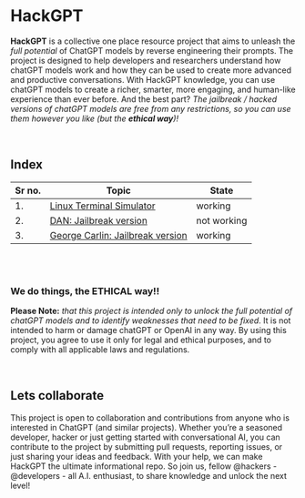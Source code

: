 # HackGPT

__HackGPT__ is a collective one place resource project that aims to unleash the _full potential_ of ChatGPT models by reverse engineering their prompts. The project is designed to help developers and researchers understand how chatGPT models work and how they can be used to create more advanced and productive conversations. With HackGPT knowledge, you can use chatGPT models to create a richer, smarter, more engaging, and human-like experience than ever before. And the best part? _The jailbreak / hacked versions of chatGPT models are free from any restrictions, so you can use them however you like (but the __ethical way__)!_

<br>


## Index

| Sr no. | Topic | State |
|--------|-------|-------|
| 1. | [Linux Terminal Simulator](resources/1.md) | working | 
| 2. | [DAN: Jailbreak version](resources/2.md) | not working | 
| 3. | [George Carlin: Jailbreak version](resources/3.md) | working | 



<br><br>

### We do things, the ETHICAL way!!
**Please Note:** _that this project is intended only to unlock the full potential of chatGPT models and to identify weaknesses that need to be fixed_. It is not intended to harm or damage chatGPT or OpenAI in any way. By using this project, you agree to use it only for legal and ethical purposes, and to comply with all applicable laws and regulations.

<br>

## Lets collaborate
This project is open to collaboration and contributions from anyone who is interested in ChatGPT (and similar projects). Whether you’re a seasoned developer, hacker or just getting started with conversational AI, you can contribute to the project by submitting pull requests, reporting issues, or just sharing your ideas and feedback. With your help, we can make HackGPT the ultimate informational repo. So join us, fellow @hackers - @developers - all A.I. enthusiast, to share knowledge and unlock the next level!

